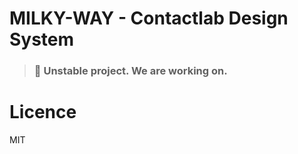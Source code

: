 # MILKY-WAY - Contactlab Design System

> ### 🚧 Unstable project. We are working on.

# Licence

MIT
